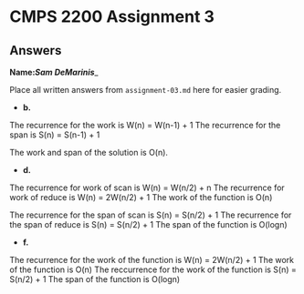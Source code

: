 # CMPS 2200 Assignment 3
## Answers

**Name:**___Sam DeMarinis____


Place all written answers from `assignment-03.md` here for easier grading.






- **b.**

The recurrence for the work is W(n) = W(n-1) + 1
The recurrence for the span is S(n) = S(n-1) + 1

The work and span of the solution is O(n).


- **d.**

The recurrence for work of scan is W(n) = W(n/2) + n
The recurrence for work of reduce is W(n) = 2W(n/2) + 1
The work of the function is O(n)

The recurrence for the span of scan is S(n) = S(n/2) + 1
The recurrence for the span of reduce is S(n) = S(n/2) + 1
The span of the function is O(logn)



- **f.**

The recurrence for the work of the function is W(n) = 2W(n/2) + 1
The work of the function is O(n)
The reccurrence for the work of the function is S(n) = S(n/2) + 1
The span of the function is O(logn)